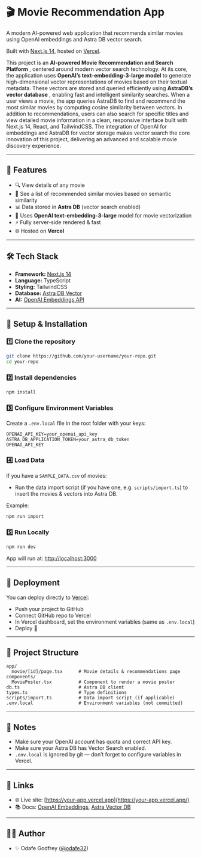 # 🎬 Movie Recommendation App

A modern AI-powered web application that recommends similar movies using OpenAI embeddings and Astra DB vector search.

Built with [Next.js 14](https://nextjs.org/), hosted on [Vercel](https://vercel.com/).

This project is an **AI-powered Movie Recommendation and Search Platform** , centered around modern vector search technology. At its core, the application uses **OpenAI’s text-embedding-3-large model** to generate high-dimensional vector representations of movies based on their textual metadata. These vectors are stored and queried efficiently using **AstraDB’s vector database** , enabling fast and intelligent similarity searches. When a user views a movie, the app queries AstraDB to find and recommend the most similar movies by computing cosine similarity between vectors. In addition to recommendations, users can also search for specific titles and view detailed movie information in a clean, responsive interface built with Next.js 14, React, and TailwindCSS. The integration of OpenAI for embeddings and AstraDB for vector storage makes vector search the core innovation of this project, delivering an advanced and scalable movie discovery experience.

---

## 🚀 Features

- 🔍 View details of any movie
- 🎯 See a list of recommended similar movies based on semantic similarity
- 📊 Data stored in **Astra DB** (vector search enabled)
- 🤖 Uses **OpenAI text-embedding-3-large** model for movie vectorization
- ⚡ Fully server-side rendered & fast
- 🌐 Hosted on **Vercel**

---

## 🛠️ Tech Stack

- **Framework:** [Next.js 14](https://nextjs.org/)
- **Language:** TypeScript
- **Styling:** TailwindCSS
- **Database:** [Astra DB Vector](https://www.datastax.com/astra)
- **AI:** [OpenAI Embeddings API](https://platform.openai.com/docs/guides/embeddings)

---

## 🌟 Setup & Installation

### 1️⃣ Clone the repository

```bash
git clone https://github.com/your-username/your-repo.git
cd your-repo
```

### 2️⃣ Install dependencies

```bash
npm install
```

### 3️⃣ Configure Environment Variables

Create a `.env.local` file in the root folder with your keys:

```env
OPENAI_API_KEY=your_openai_api_key
ASTRA_DB_APPLICATION_TOKEN=your_astra_db_token
OPENAI_API_KEY
```

### 4️⃣ Load Data

If you have a `SAMPLE_DATA.csv` of movies:

- Run the data import script (if you have one, e.g. `scripts/import.ts`) to insert the movies & vectors into Astra DB.

Example:

```bash
npm run import
```

### 5️⃣ Run Locally

```bash
npm run dev
```

App will run at: [http://localhost:3000](http://localhost:3000/)

---

## 🧪 Deployment

You can deploy directly to [Vercel](https://vercel.com/):

- Push your project to GitHub
- Connect GitHub repo to Vercel
- In Vercel dashboard, set the environment variables (same as `.env.local`)
- Deploy 🚀

---

## 📁 Project Structure

```
app/
  movie/[id]/page.tsx      # Movie details & recommendations page
components/
  MoviePoster.tsx          # Component to render a movie poster
db.ts                      # Astra DB client
types.ts                   # Type definitions
scripts/import.ts          # Data import script (if applicable)
.env.local                 # Environment variables (not committed)
```

---

## 📝 Notes

- Make sure your OpenAI account has quota and correct API key.
- Make sure your Astra DB has Vector Search enabled.
- `.env.local` is ignored by git — don’t forget to configure variables in Vercel.

---

## 🔗 Links

- 🌐 Live site: [https://your-app.vercel.app](https://your-app.vercel.app/)
- 📚 Docs: [OpenAI Embeddings](https://platform.openai.com/docs/guides/embeddings), [Astra Vector DB](https://www.datastax.com/astra/astra-vector-db)

---

## 👨‍💻 Author

- ✨ Odafe Godfrey ([@odafe32](https://github.com/yourhandle))
